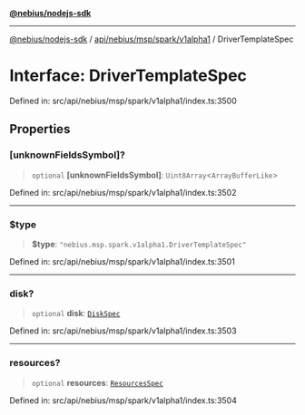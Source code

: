 [**@nebius/nodejs-sdk**](../../../../../../README.md)

***

[@nebius/nodejs-sdk](../../../../../../README.md) / [api/nebius/msp/spark/v1alpha1](../README.md) / DriverTemplateSpec

# Interface: DriverTemplateSpec

Defined in: src/api/nebius/msp/spark/v1alpha1/index.ts:3500

## Properties

### \[unknownFieldsSymbol\]?

> `optional` **\[unknownFieldsSymbol\]**: `Uint8Array`\<`ArrayBufferLike`\>

Defined in: src/api/nebius/msp/spark/v1alpha1/index.ts:3502

***

### $type

> **$type**: `"nebius.msp.spark.v1alpha1.DriverTemplateSpec"`

Defined in: src/api/nebius/msp/spark/v1alpha1/index.ts:3501

***

### disk?

> `optional` **disk**: [`DiskSpec`](../../../v1alpha1/resource/interfaces/DiskSpec.md)

Defined in: src/api/nebius/msp/spark/v1alpha1/index.ts:3503

***

### resources?

> `optional` **resources**: [`ResourcesSpec`](../../../v1alpha1/resource/interfaces/ResourcesSpec.md)

Defined in: src/api/nebius/msp/spark/v1alpha1/index.ts:3504
